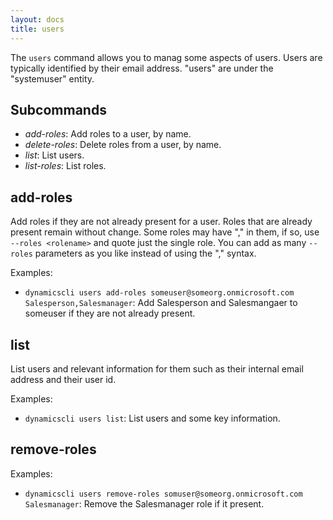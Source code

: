 ```yaml
---
layout: docs
title: users
---
```


The `users` command allows you to manag some aspects of users. Users are
typically identified by their email address. "users" are under the "systemuser"
entity.

## Subcommands

* *add-roles*: Add roles to a user, by name.
* *delete-roles*: Delete roles from a user, by name.
* *list*: List users.
* *list-roles*: List roles.

## add-roles

Add roles if they are not already present for a user. Roles that are already
present remain without change. Some roles may have "," in them, if so, use
`--roles <rolename>` and quote just the single role. You can add as many
`--roles` parameters as you like instead of using the "," syntax.


Examples:

* `dynamicscli users add-roles someuser@someorg.onmicrosoft.com Salesperson,Salesmanager`: Add Salesperson and Salesmangaer to someuser if they are not already present.

## list

List users and relevant information for them such as their internal email address and their user id.

Examples:

* `dynamicscli users list`: List users and some key information.

## remove-roles

Examples:

* `dynamicscli users remove-roles somuser@someorg.onmicrosoft.com Salesmanager`: Remove the Salesmanager role if it present.
